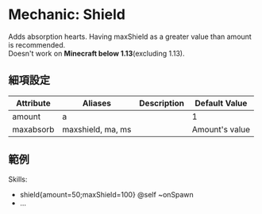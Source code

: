 Mechanic: Shield
================

Adds absorption hearts. Having maxShield as a greater value than amount
is recommended.  
Doesn't work on **Minecraft below 1.13**(excluding 1.13).

細項設定
----------

| Attribute | Aliases   | Description | Default Value  |
|-----------|-------------------|-------------|----------------|
| amount| a | | 1  |
| maxabsorb | maxshield, ma, ms | | Amount's value |

  

範例
--------

  Skills:
  - shield{amount=50;maxShield=100} @self ~onSpawn
  - ...
